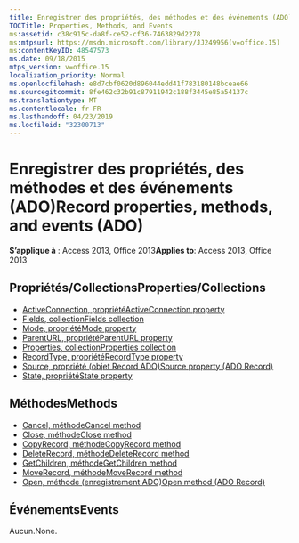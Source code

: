 ```yaml
---
title: Enregistrer des propriétés, des méthodes et des événements (ADO)
TOCTitle: Properties, Methods, and Events
ms:assetid: c38c915c-da8f-ce52-cf36-7463829d2278
ms:mtpsurl: https://msdn.microsoft.com/library/JJ249956(v=office.15)
ms:contentKeyID: 48547573
ms.date: 09/18/2015
mtps_version: v=office.15
localization_priority: Normal
ms.openlocfilehash: e8d7cbf0620d896044edd41f783180148bceae66
ms.sourcegitcommit: 8fe462c32b91c87911942c188f3445e85a54137c
ms.translationtype: MT
ms.contentlocale: fr-FR
ms.lasthandoff: 04/23/2019
ms.locfileid: "32300713"
---
```

# <a name="record-properties-methods-and-events-ado"></a><span data-ttu-id="c6253-102">Enregistrer des propriétés, des méthodes et des événements (ADO)</span><span class="sxs-lookup"><span data-stu-id="c6253-102">Record properties, methods, and events (ADO)</span></span>

<span data-ttu-id="c6253-103">**S’applique à** : Access 2013, Office 2013</span><span class="sxs-lookup"><span data-stu-id="c6253-103">**Applies to**: Access 2013, Office 2013</span></span>

## <a name="propertiescollections"></a><span data-ttu-id="c6253-104">Propriétés/Collections</span><span class="sxs-lookup"><span data-stu-id="c6253-104">Properties/Collections</span></span>

- [<span data-ttu-id="c6253-105">ActiveConnection, propriété</span><span class="sxs-lookup"><span data-stu-id="c6253-105">ActiveConnection property</span></span>](activeconnection-property-ado.md)
- [<span data-ttu-id="c6253-106">Fields, collection</span><span class="sxs-lookup"><span data-stu-id="c6253-106">Fields collection</span></span>](fields-collection-ado.md)
- [<span data-ttu-id="c6253-107">Mode, propriété</span><span class="sxs-lookup"><span data-stu-id="c6253-107">Mode property</span></span>](mode-property-ado.md)
- [<span data-ttu-id="c6253-108">ParentURL, propriété</span><span class="sxs-lookup"><span data-stu-id="c6253-108">ParentURL property</span></span>](parenturl-property-ado.md)
- [<span data-ttu-id="c6253-109">Properties, collection</span><span class="sxs-lookup"><span data-stu-id="c6253-109">Properties collection</span></span>](properties-collection-ado.md)
- [<span data-ttu-id="c6253-110">RecordType, propriété</span><span class="sxs-lookup"><span data-stu-id="c6253-110">RecordType property</span></span>](recordtype-property-ado.md)
- [<span data-ttu-id="c6253-111">Source, propriété (objet Record ADO)</span><span class="sxs-lookup"><span data-stu-id="c6253-111">Source property (ADO Record)</span></span>](source-property-ado-record.md)
- [<span data-ttu-id="c6253-112">State, propriété</span><span class="sxs-lookup"><span data-stu-id="c6253-112">State property</span></span>](state-property-ado.md)


## <a name="methods"></a><span data-ttu-id="c6253-113">Méthodes</span><span class="sxs-lookup"><span data-stu-id="c6253-113">Methods</span></span>

- [<span data-ttu-id="c6253-114">Cancel, méthode</span><span class="sxs-lookup"><span data-stu-id="c6253-114">Cancel method</span></span>](cancel-method-ado.md)
- [<span data-ttu-id="c6253-115">Close, méthode</span><span class="sxs-lookup"><span data-stu-id="c6253-115">Close method</span></span>](close-method-ado.md)
- [<span data-ttu-id="c6253-116">CopyRecord, méthode</span><span class="sxs-lookup"><span data-stu-id="c6253-116">CopyRecord method</span></span>](copyrecord-method-ado.md)
- [<span data-ttu-id="c6253-117">DeleteRecord, méthode</span><span class="sxs-lookup"><span data-stu-id="c6253-117">DeleteRecord method</span></span>](deleterecord-method-ado.md)
- [<span data-ttu-id="c6253-118">GetChildren, méthode</span><span class="sxs-lookup"><span data-stu-id="c6253-118">GetChildren method</span></span>](getchildren-method-ado.md)
- [<span data-ttu-id="c6253-119">MoveRecord, méthode</span><span class="sxs-lookup"><span data-stu-id="c6253-119">MoveRecord method</span></span>](moverecord-method-ado.md)
- [<span data-ttu-id="c6253-120">Open, méthode (enregistrement ADO)</span><span class="sxs-lookup"><span data-stu-id="c6253-120">Open method (ADO Record)</span></span>](open-method-ado-record.md)

## <a name="events"></a><span data-ttu-id="c6253-121">Événements</span><span class="sxs-lookup"><span data-stu-id="c6253-121">Events</span></span>

<span data-ttu-id="c6253-122">Aucun.</span><span class="sxs-lookup"><span data-stu-id="c6253-122">None.</span></span>

